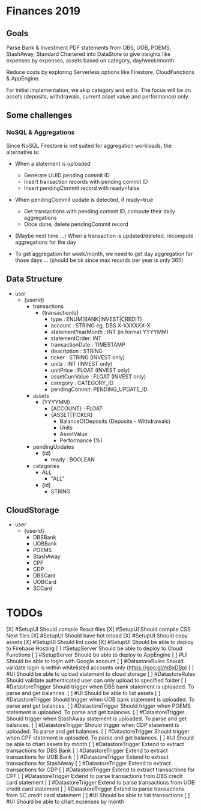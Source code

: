 # Finances 2019

## Goals

Parse Bank & Investment PDF statements from DBS, UOB, POEMS, StashAway, Standard Chartered into DataStore to give insights like expenses by expenses, assets based on category, day/week/month. 

Reduce costs by exploring Serverless options like Firestore, CloudFunctions & AppEngine.

For initial implementation, we skip category and edits. The focus will be on assets (deposits, withdrawals, current asset value and performance) only.

## Some challenges

### NoSQL & Aggregations

Since NoSQL Firestore is not suited for aggregation workloads, the alternative is: 

- When a statement is uploaded
    - Generate UUID pending commit ID
    - Insert transaction records with pending commit ID
    - Insert pendingCommit record with ready=false

- When pendingCommit update is detected, if ready=true
    - Get transactions with pending commit ID, compute their daily aggregations
    - Once done, delete pendingCommit record

- (Maybe next time ...) When a transaction is updated/deleted, recompute aggregations for the day

- To get aggregation for week/month, we need to get day aggregation for those days ... (should be ok since max records per year is only 365)

## Data Structure

- user
    - {userId}
        - transactions
            - {transactionId}
                - type : ENUM(BANK|INVEST|CREDIT)
                - account : STRING eg. DBS X-XXXXXX-X
                - statementYearMonth : INT (in format YYYYMM)
                - statementOrder: INT
                - transactionDate : TIMESTAMP
                - description : STRING
                - ticker : STRING (INVEST only)
                - units : INT (INVEST only)
                - unitPrice : FLOAT (INVEST only)
                - assetCurrValue : FLOAT (INVEST only) 
                - category : CATEGORY_ID
                - pendingCommit: PENDING_UPDATE_ID
        - assets
            - {YYYYMM}
                - {ACCOUNT} : FLOAT
                - {ASSET|TICKER}
                    - BalanceOfDeposits (Deposits - Withdrawals)
                    - Units
                    - AssetValue
                    - Performance (%)
        - pendingUpdates
            - {id}
                - ready : BOOLEAN
        - categories
            - ALL
                - "ALL"
            - {id}
                - STRING

## CloudStorage

- user
    - {userId}
        - DBSBank
        - UOBBank
        - POEMS
        - StashAway
        - CPF
        - CDP
        - DBSCard
        - UOBCard
        - SCCard



# TODOs

[X] #SetupUI Should compile React files
[X] #SetupUI Should compile CSS Next files
[X] #SetupUI Should have hot reload
[X] #SetupUI Should copy assets
[X] #SetupUI Should lint code
[X] #SetupUI Should be able to deploy to Firebase Hosting
[ ] #SetupServer Should be able to deploy to Cloud Functions
[ ] #SetupServer Should be able to deploy to AppEngine
[ ] #UI Should be able to login with Google account
[ ] #DatastoreRules Should validate login is within whitelisted accounts only (https://goo.gl/mBxDBp)
[ ] #UI Should be able to upload statement to cloud storage
[ ] #DatastoreRules Should validate authenticated user can only upload to specified folder
[ ] #DatastoreTrigger Should trigger when DBS bank statement is uploaded. To parse and get balances.
[ ] #UI Should be able to list assets 
[ ] #DatastoreTrigger Should trigger when UOB bank statement is uploaded. To parse and get balances. 
[ ] #DatastoreTrigger Should trigger when POEMS statement is uploaded. To parse and get balances. 
[ ] #DatastoreTrigger Should trigger when StashAway statement is uploaded. To parse and get balances. 
[ ] #DatastoreTrigger Should trigger when CDP statement is uploaded. To parse and get balances. 
[ ] #DatastoreTrigger Should trigger when CPF statement is uploaded. To parse and get balances. 
[ ] #UI Should be able to chart assets by month
[ ] #DatastoreTrigger Extend to extract transactions for DBS Bank
[ ] #DatastoreTrigger Extend to extract transactions for UOB Bank
[ ] #DatastoreTrigger Extend to extract transactions for StashAway
[ ] #DatastoreTrigger Extend to extract transactions for CDP
[ ] #DatastoreTrigger Extend to extract transactions for CPF
[ ] #DatastoreTrigger Extend to parse transactions from DBS credit card statement
[ ] #DatastoreTrigger Extend to parse transactions from UOB credit card statement
[ ] #DatastoreTrigger Extend to parse transactions from SC credit card statement
[ ] #UI Should be able to list transactions
[ ] #UI Should be able to chart expenses by month